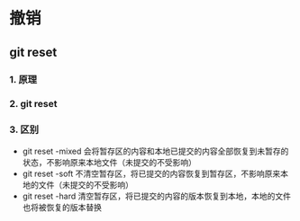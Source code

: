 # 撤销

## git reset

### 1. 原理
### 2. git reset
### 3. 区别
* git reset -mixed
  会将暂存区的内容和本地已提交的内容全部恢复到未暂存的状态，不影响原来本地文件（未提交的不受影响）
* git reset -soft
  不清空暂存区，将已提交的内容恢复到暂存区，不影响原来本地的文件（未提交的不受影响）
* git reset -hard
  清空暂存区，将已提交的内容的版本恢复到本地，本地的文件也将被恢复的版本替换